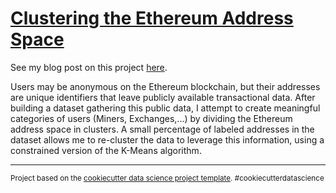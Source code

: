 # [Clustering the Ethereum Address Space](https://thomasdelatte.com/2021/04/clustering-ethereum-addresses/)

See my blog post on this project [here](https://thomasdelatte.com/2021/04/clustering-ethereum-addresses/).

Users may be anonymous on the Ethereum blockchain, but their addresses are unique identifiers that leave publicly available transactional data. After building a dataset gathering this public data, I attempt to create meaningful categories of users (Miners, Exchanges,...) by dividing the Ethereum address space in clusters. A small percentage of labeled addresses in the dataset allows me to re-cluster the data to leverage this information, using a constrained version of the K-Means algorithm.

--------

<p><small>Project based on the <a target="_blank" href="https://drivendata.github.io/cookiecutter-data-science/">cookiecutter data science project template</a>. #cookiecutterdatascience</small></p>
